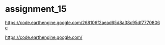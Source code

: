 # assignment_15
https://code.earthengine.google.com/268106f2aead65d8a38c95df7770806e




https://code.earthengine.google.com/
